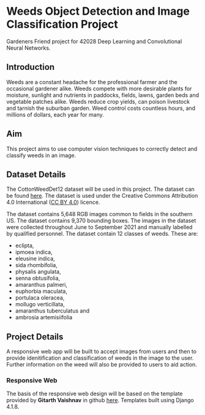 # Weeds Object Detection and Image Classification Project
Gardeners Friend project for 42028 Deep Learning and Convolutional Neural Networks.

## Introduction
Weeds are a constant headache for the professional farmer and the occasional gardener alike. Weeds compete with more desirable plants for moisture, sunlight and nutrients in paddocks, fields, lawns, garden beds and vegetable patches alike. Weeds reduce crop yields, can poison livestock and tarnish the suburban garden. Weed control costs countless hours, and millions of dollars, each year for many. 

## Aim
This project aims to use computer vision techniques to correctly detect and classify weeds in an image.

## Dataset Details
The CottonWeedDet12 dataset will be used in this project. The dataset can be found [here](https://weed-ai.sydney.edu.au/datasets/2c14915b-0827-4b65-9908-d2a6df0d48f3). The dataset is used under the Creative Commons Attribution 4.0 International ([CC BY 4.0](https://creativecommons.org/licenses/by/4.0/)) licence.

The dataset contains 5,648 RGB images common to fields in the southern US. The dataset contains 9,370 bounding boxes. The images in the dataset were collected throughout June to September 2021 and manually labelled by qualified personnel. The dataset contain 12 classes of weeds. These are:
- eclipta,
- ipmoea indica,
- eleusine indica,
- sida rhombifolia,
- physalis angulata,
- senna obtusifolia,
- amaranthus palmeri,
- euphorbia maculata,
- portulaca oleracea,
- mollugo verticillata,
- amaranthus tuberculatus and
- ambrosia artemisiifolia

## Project Details
A responsive web app will be built to accept images from users and then to provide idenitification and classification of weeds in the image to the user. Further information on the weed will also be provided to users to aid action.

### Responsive Web
The basis of the responsive web design will be based on the template provided by **Gitarth Vaishnav** in github [here](https://github.com/GitarthVaishnav/Basic_Web_App). Templates built using Django 4.1.8.

